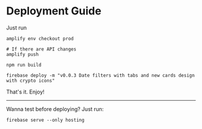 # Deployment Guide

Just run

```shell script
amplify env checkout prod

# If there are API changes
amplify push

npm run build

firebase deploy -m "v0.0.3 Date filters with tabs and new cards design with crypto icons"
```

That's it. Enjoy!

---

Wanna test before deploying? Just run:

```shell script
firebase serve --only hosting
```
